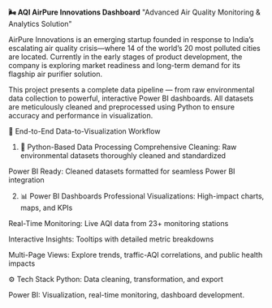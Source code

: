 **🌬️ AQI AirPure Innovations Dashboard**
"Advanced Air Quality Monitoring & Analytics Solution"

AirPure Innovations is an emerging startup founded in response to India’s escalating air quality crisis—where 14 of the world’s 20 most polluted cities are located. Currently in the early stages of product development, the company is exploring market readiness and long-term demand for its flagship air purifier solution.

This project presents a complete data pipeline — from raw environmental data collection to powerful, interactive Power BI dashboards. All datasets are meticulously cleaned and preprocessed using Python to ensure accuracy and performance in visualization.

🔄 End-to-End Data-to-Visualization Workflow
1. 🐍 Python-Based Data Processing
Comprehensive Cleaning: Raw environmental datasets thoroughly cleaned and standardized

Power BI Ready: Cleaned datasets formatted for seamless Power BI integration

2. 📊 Power BI Dashboards
Professional Visualizations: High-impact charts, maps, and KPIs

Real-Time Monitoring: Live AQI data from 23+ monitoring stations

Interactive Insights: Tooltips with detailed metric breakdowns

Multi-Page Views: Explore trends, traffic-AQI correlations, and public health impacts

⚙️ Tech Stack
Python: Data cleaning, transformation, and export

Power BI: Visualization, real-time monitoring, dashboard development.
 
  
 
